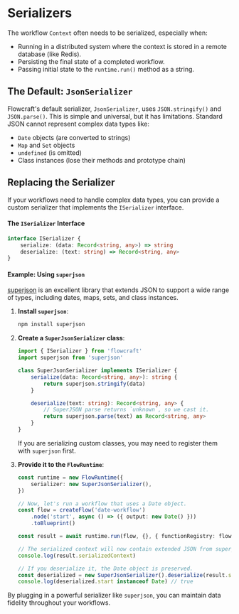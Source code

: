 # Serializers

The workflow `Context` often needs to be serialized, especially when:
-   Running in a distributed system where the context is stored in a remote database (like Redis).
-   Persisting the final state of a completed workflow.
-   Passing initial state to the `runtime.run()` method as a string.

## The Default: `JsonSerializer`

Flowcraft's default serializer, `JsonSerializer`, uses `JSON.stringify()` and `JSON.parse()`. This is simple and universal, but it has limitations. Standard JSON cannot represent complex data types like:

-   `Date` objects (are converted to strings)
-   `Map` and `Set` objects
-   `undefined` (is omitted)
-   Class instances (lose their methods and prototype chain)

## Replacing the Serializer

If your workflows need to handle complex data types, you can provide a custom serializer that implements the `ISerializer` interface.

#### The `ISerializer` Interface

```typescript
interface ISerializer {
	serialize: (data: Record<string, any>) => string
	deserialize: (text: string) => Record<string, any>
}
```

#### Example: Using `superjson`

[superjson](https://www.npmjs.com/package/superjson) is an excellent library that extends JSON to support a wide range of types, including dates, maps, sets, and class instances.

1.  **Install `superjson`**:
	```bash
	npm install superjson
	```

2.  **Create a `SuperJsonSerializer` class**:
	```typescript
	import { ISerializer } from 'flowcraft'
	import superjson from 'superjson'

	class SuperJsonSerializer implements ISerializer {
		serialize(data: Record<string, any>): string {
			return superjson.stringify(data)
		}

		deserialize(text: string): Record<string, any> {
			// SuperJSON parse returns `unknown`, so we cast it.
			return superjson.parse(text) as Record<string, any>
		}
	}
	```
	If you are serializing custom classes, you may need to register them with `superjson` first.

3.  **Provide it to the `FlowRuntime`**:
	```typescript
	const runtime = new FlowRuntime({
		serializer: new SuperJsonSerializer(),
	})

	// Now, let's run a workflow that uses a Date object.
	const flow = createFlow('date-workflow')
		.node('start', async () => ({ output: new Date() }))
		.toBlueprint()

	const result = await runtime.run(flow, {}, { functionRegistry: flow.getFunctionRegistry() })

	// The serialized context will now contain extended JSON from superjson.
	console.log(result.serializedContext)

	// If you deserialize it, the Date object is preserved.
	const deserialized = new SuperJsonSerializer().deserialize(result.serializedContext)
	console.log(deserialized.start instanceof Date) // true
	```

By plugging in a powerful serializer like `superjson`, you can maintain data fidelity throughout your workflows.
